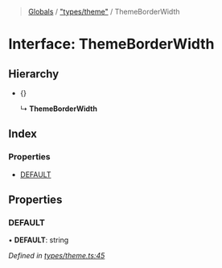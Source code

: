 > [Globals](../README.md) / ["types/theme"](../modules/_types_theme_.md) / ThemeBorderWidth

# Interface: ThemeBorderWidth

## Hierarchy

- {}

  ↳ **ThemeBorderWidth**

## Index

### Properties

- [DEFAULT](_types_theme_.themeborderwidth.md#default)

## Properties

### DEFAULT

• **DEFAULT**: string

_Defined in [types/theme.ts:45](https://github.com/kenoxa/beamwind/blob/main/packages/beamwind/src/types/theme.ts#L45)_
